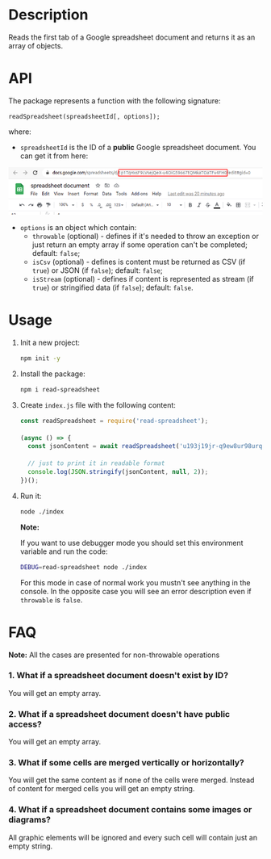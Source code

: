 # Description

Reads the first tab of a Google spreadsheet document and returns it as an array of objects.

# API

The package represents a function with the following signature:
```
readSpreadsheet(spreadsheetId[, options]);
```
where:
- `spreadsheetId` is the ID of a **public** Google spreadsheet document. You can get it from here:

![screenshot](docs/screenshot.png)

- `options` is an object which contain:
  - `throwable` (optional) - defines if it's needed to throw an exception or just return an empty array if some operation can't be completed; default: `false`;
  - `isCsv` (optional) - defines is content must be returned as CSV (if `true`) or JSON (if `false`); default: `false`;
  - `isStream` (optional) - defines if content is represented as stream (if `true`) or stringified data (if `false`); default: `false`.

# Usage

1. Init a new project:
   ```bash
   npm init -y
   ```

2. Install the package:
   ```bash
   npm i read-spreadsheet
   ```

3. Create `index.js` file with the following content: 
   ```javascript
   const readSpreadsheet = require('read-spreadsheet');
   
   (async () => {
     const jsonContent = await readSpreadsheet('u193j19jr-q9ew8ur98urq-32uruwr1h2k3h1k');
   
     // just to print it in readable format
     console.log(JSON.stringify(jsonContent, null, 2));
   })();
   ```  

4. Run it:
   ```bash
   node ./index
   ```
   **Note:**
   
   If you want to use debugger mode you should set this environment variable and run the code:
   ```bash
   DEBUG=read-spreadsheet node ./index
   ```
   For this mode in case of normal work you mustn't see anything in the console. In the opposite case you will see an error description even if `throwable` is `false`.

# FAQ

**Note:** All the cases are presented for non-throwable operations

### 1. What if a spreadsheet document doesn't exist by ID?
You will get an empty array.

### 2. What if a spreadsheet document doesn't have public access?
You will get an empty array.

### 3. What if some cells are merged vertically or horizontally?
You will get the same content as if none of the cells were merged. Instead of content for merged cells you will get an empty string. 

### 4. What if a spreadsheet document contains some images or diagrams?
All graphic elements will be ignored and every such cell will contain just an empty string. 
